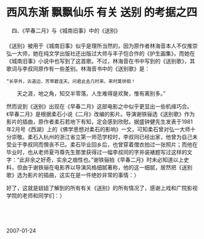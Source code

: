 # 西风东渐 飘飘仙乐 有关 送别 的考据之四

　四、《早春二月》与《城南旧事》中的《送别》　　<br />
　<br />
《送别》被用于《城南旧事》似乎是理所当然的，因为原作者林海音本人不仅推崇弘一大师，她在纯文学出版社还出版过大师与丰子恺合作的《护生画集》，而她在《城南旧事》小说中也写到了这首歌。不过，林海音在书中写到的《送别歌》，其歌词与李叔同原作有一些差别。林海音书中的《送别歌》是：


    “长亭外，古道边，芳草碧连天。问君此去几时来，来时莫徘徊！


　　天之涯，地之角，知交半零落。人生难得是欢聚，惟有离别多。”


然而说到《送别》出现在《早春二月》这部电影之中似乎更显出一些机缘巧合。《早春二月》是根据柔石小说《二月》改编的影片。导演谢铁骊选《送别歌》作为影片的插曲，原作者柔石若地下有知，定会感到欣慰。据盛钟健先生发表于1981年2月号《西湖》上的《佛学思想对柔石的影响》一文，可知柔石曾对弘一大师十分崇敬。柔石入杭州的浙江省立第一师范学校时，李叔同已经出家，他曾为自己未受业于李叔同而懊丧不已。柔石毕业回乡后，也曾穿着僧衣拍过一张照片；而他在毕业时，也从老师夏丏尊先生那里获得过一幅李叔同的字并装裱题写过这样的文字：“此非余之好奇，实余之痼性也。”谢铁骊拍《早春二月》时未必知道以上史料，但由于谢铁骊在电影界以导演风格细腻著称，他的这一细腻，居然把《送别歌》选为影片的插曲，这实在是一件绝妙非常的事情：〉


好了，这就是妞妞了解到的所有有关《送别》的所有情况了，感谢上戏和广院影视学院的老师和同学们：〉<br />
　<br />
　<br />
　




2007-01-24